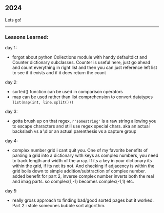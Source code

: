## 2024
Lets go! 

----  
### Lessons Learned: 
day 1: 
- forgot about python Collections module with handy defaultdict and Counter dictionary subclasses.  Counter is useful here, just go ahead and count everything in right list and then you can just reference left list to see if it exists and if it does return the count

day 2: 
- sorted() function can be used in comparison operators
- map can be used rather than list comprehension to convert datatypes `list(map(int, line.split()))`

day 3:
- gotta brush up on that regex, `r'somestring'` is a raw string allowing you to escape characters and still use regex special chars. aka an actual backslash vs a \d or an actual parenthesis vs a capture group

day 4:
- complex number grid i cant quit you.  One of my favorite benefits of parsing a grid into a dictionary with keys as complex numbers, you need to track length and width of the array.  If its a key in your dictionary its within the grid, if its not its not. And checking if adjacency is within the grid boils down to simple addition/subtraction of complex number.  added benefit for part 2, inverse complex number inverts both the real and imag parts.  so complex(1,-1) becomes complex(-1,1) etc. 

day 5: 
- really gross approach to finding bad/good sorted pages but it worked.  Part 2 i stole someones bubble sort algorithm. 